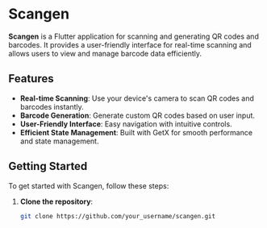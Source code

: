 # Scangen

**Scangen** is a Flutter application for scanning and generating QR codes and barcodes. It provides a user-friendly interface for real-time scanning and allows users to view and manage barcode data efficiently.

## Features

- **Real-time Scanning**: Use your device's camera to scan QR codes and barcodes instantly.
- **Barcode Generation**: Generate custom QR codes based on user input.
- **User-Friendly Interface**: Easy navigation with intuitive controls.
- **Efficient State Management**: Built with GetX for smooth performance and state management.

## Getting Started

To get started with Scangen, follow these steps:

1. **Clone the repository**:
   ```bash
   git clone https://github.com/your_username/scangen.git
